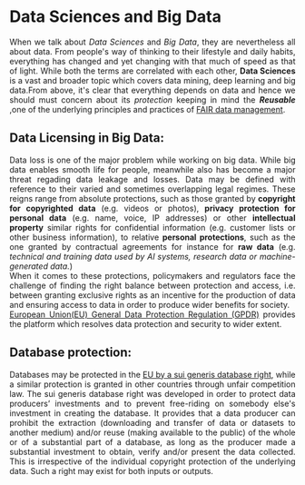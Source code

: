 # Data Sciences and Big Data
<p align="justify">
When we talk about <i>Data Sciences</i> and <i>Big Data</i>, they are nevertheless all about data. From people's way of thinking to their lifestyle and daily habits, everything has changed and yet changing with that much of speed as that of light.
  While both the terms are correlated with each other, <b>Data Sciences</b> is a vast and broader topic which covers data mining, deep learning and big data.From above, it's clear that everything depends on data and hence we should must concern about its <i>protection</i> keeping in mind the <b><i>Reusable</i></b> ,one of the underlying principles and practices of <a href="https://the-turing-way.netlify.app/rdm/fairprinciples.html">FAIR data management</a>.
  </p>

## Data Licensing in Big Data:
<p align="justify">
  Data loss is one of the major problem while working on big data. While big data enables smooth life for people, meanwhile also has become a major threat regading data leakage and losses. Data may be defined with reference to their varied and sometimes overlapping legal regimes. These reigns range from absolute protections, such as those granted by <b>copyright
  for copyrighted data</b> (e.g. videos or photos), <b>privacy protection for personal data</b> (e.g. name, voice, IP addresses) or other <b>intellectual property</b> similar rights for confidential information (e.g. customer lists or other business information), to relative <b>personal protections</b>, such as the one granted by contractual agreements for instance for <b>raw data</b> (e.g. <i>technical and training data used by AI systems, research data or machine-generated data.</i>)</br>
  When it comes to these protections, policymakers and regulators face the challenge of finding the right
balance between protection and access, i.e. between granting exclusive rights as an incentive for the
production of data and ensuring access to data in order to produce wider benefits for society.</br>
<a href="https://gdpr-info.eu/">European Union(EU) General Data Protection Regulation (GPDR)</a> provides the platform which resolves data protection and security to wider extent.
  </p>
  
  ## Database protection:
  <p align="justify">
  Databases may be protected in the <a href="https://wiki.creativecommons.org/wiki/Data#Which_components_of_a_database_are_protected_by_sui_generis_database_rights.3F">EU by a sui generis database right</a>, while a similar protection is
granted in other countries through unfair competition law. The sui generis database right was
developed in order to protect data producers’ investments and to prevent free-riding on somebody else's
investment in creating the database. It provides that a data producer can prohibit the extraction
(downloading and transfer of data or datasets to another medium) and/or reuse (making available to the
public) of the whole or of a substantial part of a database, as long as the producer made a substantial
investment to obtain, verify and/or present the data collected. This is irrespective of the individual
copyright protection of the underlying data. Such a right may exist for both inputs or outputs.
</p>
